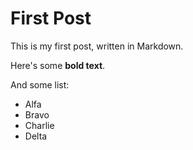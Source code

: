 # First Post

This is my first post, written in Markdown.

Here's some __bold text__.

And some list:

- Alfa
- Bravo
- Charlie
- Delta
